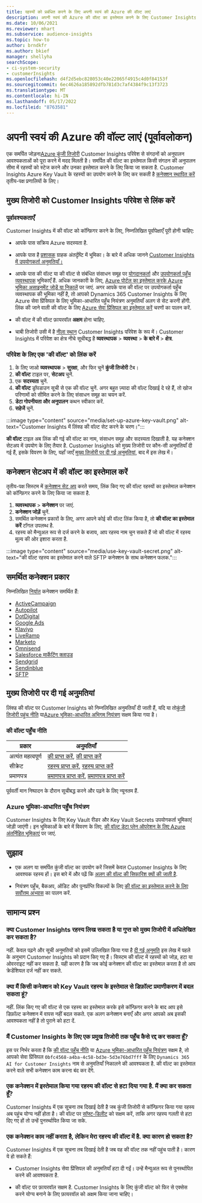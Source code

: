 ```yaml
---
title: रहस्यों को प्रबंधित करने के लिए अपनी स्वयं की Azure की वॉल्ट लाएं
description: अपनी स्वयं की Azure की वॉल्ट का इस्तेमाल करने के लिए Customer Insights को कॉन्फ़िगर करने का तरीका जानें.
ms.date: 10/06/2021
ms.reviewer: mhart
ms.subservice: audience-insights
ms.topic: how-to
author: brndkfr
ms.author: bkief
manager: shellyha
searchScope:
- ci-system-security
- customerInsights
ms.openlocfilehash: d4f2d5ebc828053c40e22065f4915c4d0f84153f
ms.sourcegitcommit: 6ec4626a185892dfb781d3c7af4384f9c13f3723
ms.translationtype: MT
ms.contentlocale: hi-IN
ms.lasthandoff: 05/17/2022
ms.locfileid: "8763581"
---
```

# <a name="bring-your-own-azure-key-vault-preview"></a>अपनी स्वयं की Azure की वॉल्ट लाएं (पूर्वावलोकन)

एक समर्पित जोड़ना[Azure कुंजी तिजोरी](/azure/key-vault/general/basic-concepts) Customer Insights परिवेश से संगठनों को अनुपालन आवश्यकताओं को पूरा करने में मदद मिलती है।
समर्पित की वॉल्ट का इस्तेमाल किसी संगठन की अनुपालन सीमा में रहस्यों को स्टेज करने और उनका इस्तेमाल करने के लिए किया जा सकता है. Customer Insights Azure Key Vault के रहस्यों का उपयोग करने के लिए कर सकती है [कनेक्शन स्थापित करें](connections.md) तृतीय-पक्ष प्रणालियों के लिए।

## <a name="link-the-key-vault-to-the-customer-insights-environment"></a>मुख्य तिजोरी को Customer Insights परिवेश से लिंक करें

### <a name="prerequisites"></a>पूर्वावश्यकताएँ

Customer Insights में की वॉल्ट को कॉन्फ़िगर करने के लिए, निम्नलिखित पूर्वापेक्षाएँ पूरी होनी चाहिए:

- आपके पास सक्रिय Azure सदस्यता है.

- आपके पास है [प्रशासक](permissions.md#admin) ग्राहक अंतर्दृष्टि में भूमिका। के बारे में अधिक जानने [Customer Insights में उपयोगकर्ता अनुमतियाँ।](permissions.md#assign-roles-and-permissions)

- आपके पास की वॉल्ट या की वॉल्ट से संबंधित संसाधन समूह पर [योगदानकर्ता](/azure/role-based-access-control/built-in-roles#contributor) और [उपयोगकर्ता पहुँच व्यवस्थापक](/azure/role-based-access-control/built-in-roles#user-access-administrator) भूमिकाएँ हैं. अधिक जानकारी के लिए, [Azure पोर्टल का इस्तेमाल करके Azure भूमिका असाइनमेंट जोड़ें या निकालें](/azure/role-based-access-control/role-assignments-portal) पर जाएं. अगर आपके पास की वॉल्ट पर उपयोगकर्ता पहुँच व्यवस्थापक की भूमिका नहीं है, तो आपको Dynamics 365 Customer Insights के लिए Azure सेवा प्रिंसिपल के लिए भूमिका-आधारित पहुँच नियंत्रण अनुमतियाँ अलग से सेट करनी होंगी. लिंक की जाने वाली की वॉल्ट के लिए [Azure सेवा प्रिंसिपल का इस्तेमाल करें](connect-service-principal.md) चरणों का पालन करें.

- की वॉल्ट में की वॉल्ट फ़ायरवॉल **अक्षम** होना चाहिए.

- चाबी तिजोरी उसी में है [नीला स्थान](https://azure.microsoft.com/global-infrastructure/geographies/#overview) Customer Insights परिवेश के रूप में। Customer Insights में परिवेश का क्षेत्र नीचे सूचीबद्ध है **व्यवस्थापक** > **व्यवस्था** > **के बारे में** > **क्षेत्र**.

### <a name="link-a-key-vault-to-the-environment"></a>परिवेश के लिए एक 'की वॉल्ट' को लिंक करें

1. के लिए जाओ **व्यवस्थापक** > **सुरक्षा**, और फिर चुनें **कुंजी तिजोरी** टैब।
1. **की वॉल्ट** टाइल पर, **सेटअप** चुनें.
1. एक **सदस्यता** चुनें.
1. **की वॉल्ट** ड्रॉपडाउन सूची से एक की वॉल्ट चुनें. अगर बहुत ज़्यादा की वॉल्ट दिखाई दे रहे हैं, तो खोज परिणामों को सीमित करने के लिए संसाधन समूह का चयन करें.
1. **डेटा गोपनीयता और अनुपालन** कथन स्वीकार करें.
1. **सहेजें** चुनें.

:::image type="content" source="media/set-up-azure-key-vault.png" alt-text="Customer Insights में लिंक्ड की वॉल्ट सेट करने के चरण।":::

**की वॉल्ट** टाइल अब लिंक की गई की वॉल्ट का नाम, संसाधन समूह और सदस्यता दिखाती है. यह कनेक्शन सेटअप में उपयोग के लिए तैयार है.
Customer Insights को मुख्य तिजोरी पर कौन-सी अनुमतियाँ दी गई हैं, इसके विवरण के लिए, यहाँ जाएँ [मुख्य तिजोरी पर दी गई अनुमतियां](#permissions-granted-on-the-key-vault), बाद में इस लेख में।

## <a name="use-the-key-vault-in-the-connection-setup"></a>कनेक्शन सेटअप में की वॉल्ट का इस्तेमाल करें

तृतीय-पक्ष सिस्टम में [कनेक्शन सेट अप](connections.md) करते समय, लिंक किए गए की वॉल्ट रहस्यों का इस्तेमाल कनेक्शन को कॉन्फ़िगर करने के लिए किया जा सकता है.

1. **व्यवस्थापक** > **कनेक्शन** पर जाएं.
1. **कनेक्शन जोड़ें** चुनें.
1. समर्थित कनेक्शन प्रकारों के लिए, अगर आपने कोई की वॉल्ट लिंक किया है, तो **की वॉल्ट का इस्तेमाल करें** टॉगल उपलब्ध है.
1. रहस्य को मैन्युअल रूप से दर्ज करने के बजाय, आप रहस्य नाम चुन सकते हैं जो की वॉल्ट में रहस्य मूल्य की ओर इशारा करता है.

:::image type="content" source="media/use-key-vault-secret.png" alt-text="की वॉल्ट रहस्य का इस्तेमाल करने वाले SFTP कनेक्शन के साथ कनेक्शन फलक.":::

## <a name="supported-connection-types"></a>समर्थित कनेक्शन प्रकार

निम्नलिखित [निर्यात](export-destinations.md) कनेक्शन समर्थित हैं:

* [ActiveCampaign](export-active-campaign.md)
* [Autopilot](export-autopilot.md)
* [DotDigital](export-dotdigital.md)
* [Google Ads](export-google-ads.md)
* [Klaviyo](export-klaviyo.md)
* [LiveRamp](export-liveramp.md)
* [Marketo](export-marketo.md)
* [Omnisend](export-omnisend.md)
* [Salesforce मार्केटिंग क्लाउड](export-salesforce.md)
* [Sendgrid](export-sendgrid.md)
* [Sendinblue](export-sendinblue.md)
* [SFTP](export-sftp.md)

## <a name="permissions-granted-on-the-key-vault"></a>मुख्य तिजोरी पर दी गई अनुमतियां

लिंक्ड की वॉल्ट पर Customer Insights को निम्नलिखित अनुमतियाँ दी जाती हैं, यदि या तो[कुंजी तिजोरी पहुंच नीति](/azure/key-vault/general/assign-access-policy?tabs=azure-portal) या[Azure भूमिका-आधारित अभिगम नियंत्रण](/azure/key-vault/general/rbac-guide?tabs=azure-cli) सक्षम किया गया है।

### <a name="key-vault-access-policy"></a>की वॉल्ट पहुँच नीति

| प्रकार        | अनुमतियाँ          |
| ----------- | -------------------- |
| अत्‍यंत महत्वपूर्ण         | [की प्राप्त करें](/rest/api/keyvault/keys/get-keys/get-keys), [की प्राप्त करें](/rest/api/keyvault/keys/get-key/get-key)                                 |
| सीक्रेट      | [रहस्य प्राप्त करें](/rest/api/keyvault/secrets/get-secrets/get-secrets), [रहस्य प्राप्त करें](/rest/api/keyvault/secrets/get-secret/get-secret)                     |
| प्रमाणपत्र | [प्रमाणपत्र प्राप्त करें](/rest/api/keyvault/certificates/get-certificates/get-certificates), [प्रमाणपत्र प्राप्त करें](/rest/api/keyvault/certificates/get-certificate/get-certificate) |

पूर्ववर्ती मान निष्पादन के दौरान सूचीबद्ध करने और पढ़ने के लिए न्यूनतम हैं.

### <a name="azure-role-based-access-control"></a>Azure भूमिका-आधारित पहुँच नियंत्रण

Customer Insights के लिए Key Vault रीडर और Key Vault Secrets उपयोगकर्ता भूमिकाएं जोड़ी जाएंगी। इन भूमिकाओं के बारे में विवरण के लिए, [की वॉल्ट डेटा प्लेन ऑपरेशन के लिए Azure अंतर्निहित भूमिकाएं](/azure/key-vault/general/rbac-guide?tabs=azure-cli) पर जाएं.

## <a name="recommendations"></a>सुझाव

- एक अलग या समर्पित कुंजी वॉल्ट का उपयोग करें जिसमें केवल Customer Insights के लिए आवश्यक रहस्य हों। इस बारे में और पढ़ें कि [अलग की वॉल्ट की सिफारिश क्यों की जाती है](/azure/key-vault/general/best-practices#why-we-recommend-separate-key-vaults).

- नियंत्रण पहुँच, बैकअप, ऑडिट और पुनर्प्राप्ति विकल्पों के लिए [की वॉल्ट का इस्तेमाल करने के लिए सर्वोत्तम अभ्यास](/azure/key-vault/general/best-practices#turn-on-logging) का पालन करें.

## <a name="frequently-asked-questions"></a>सामान्य प्रश्‍न

### <a name="can-customer-insights-write-secrets-or-overwrite-secrets-into-the-key-vault"></a>क्या Customer Insights रहस्य लिख सकता है या गुप्त को मुख्य तिजोरी में अधिलेखित कर सकता है?

नहीं. केवल पढ़ने और सूची अनुमतियों को इसमें उल्लिखित किया गया है [दी गई अनुमति](#permissions-granted-on-the-key-vault) इस लेख में पहले के अनुभाग Customer Insights को प्रदान किए गए हैं। सिस्टम की वॉल्ट में रहस्यों को जोड़, हटा या ओवरराइट नहीं कर सकता है. यही कारण है कि जब कोई कनेक्शन की वॉल्ट का इस्तेमाल करता है तो आप क्रेडेंशियल दर्ज नहीं कर सकते.

### <a name="can-i-change-a-connection-from-using-key-vault-secrets-to-default-authentication"></a>क्या मैं किसी कनेक्शन को Key Vault रहस्य के इस्तेमाल से डिफ़ॉल्ट प्रमाणीकरण में बदल सकता हूं?

नहीं. लिंक किए गए की वॉल्ट से एक रहस्य का इस्तेमाल करके इसे कॉन्फ़िगर करने के बाद आप इसे डिफ़ॉल्ट कनेक्शन में वापस नहीं बदल सकते. एक अलग कनेक्शन बनाएँ और अगर आपको अब इसकी आवश्यकता नहीं है तो पुराने को हटा दें.

### <a name="how-can-i-revoke-access-to-a-key-vault-for-customer-insights"></a>मैं Customer Insights के लिए एक प्रमुख तिजोरी तक पहुँच कैसे रद्द कर सकता हूँ?

इस पर निर्भर करता है कि [की वॉल्ट पहुँच नीति](/azure/key-vault/general/assign-access-policy?tabs=azure-portal) या [Azure भूमिका-आधारित पहुँच नियंत्रण](/azure/key-vault/general/rbac-guide?tabs=azure-cli) सक्षम है, तो आपको सेवा प्रिंसिपल `0bfc4568-a4ba-4c58-bd3e-5d3e76bd7fff` के लिए `Dynamics 365 AI for Customer Insights` नाम से अनुमतियाँ निकालने की आवश्यकता है. की वॉल्ट का इस्तेमाल करने वाले सभी कनेक्शन काम करना बंद कर देंगे.

### <a name="a-secret-thats-used-in-a-connection-got-removed-from-the-key-vault-what-can-i-do"></a>एक कनेक्शन में इस्तेमाल किया गया रहस्य की वॉल्ट से हटा दिया गया है. मैं क्या कर सकता हूँ?

Customer Insights में एक सूचना तब दिखाई देती है जब कुंजी तिजोरी से कॉन्फ़िगर किया गया रहस्य अब पहुंच योग्य नहीं होता है। की वॉल्ट पर [सॉफ्ट-डिलीट](/azure/key-vault/general/soft-delete-overview) को सक्षम करें, ताकि अगर रहस्य गलती से हटा दिए गए हों तो उन्हें पुनर्स्थापित किया जा सके.

### <a name="a-connection-doesnt-work-but-my-secret-is-in-the-key-vault-what-might-be-the-cause"></a>एक कनेक्शन काम नहीं करता है, लेकिन मेरा रहस्य की वॉल्ट में है. क्या कारण हो सकता है?

Customer Insights में एक सूचना तब दिखाई देती है जब वह की वॉल्ट तक नहीं पहुंच पाती है। कारण ये हो सकते हैं:

- Customer Insights सेवा प्रिंसिपल की अनुमतियाँ हटा दी गईं। उन्हें मैन्युअल रूप से पुनर्स्थापित करने की आवश्यकता है.

- की वॉल्ट पर फ़ायरवॉल सक्षम है. Customer Insights के लिए कुंजी वॉल्ट को फिर से एक्सेस करने योग्य बनाने के लिए फ़ायरवॉल को अक्षम किया जाना चाहिए।
